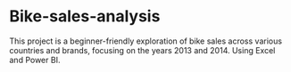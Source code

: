# Bike-sales-analysis
This project is a beginner-friendly exploration of bike sales across various countries and brands, focusing on the years 2013 and 2014. Using Excel and Power BI.
